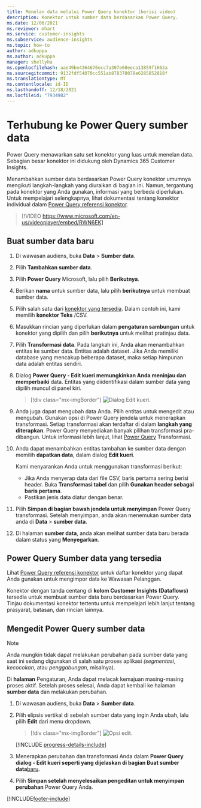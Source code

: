 ```yaml
---
title: Menelan data melalui Power Query konektor (berisi video)
description: Konektor untuk sumber data berdasarkan Power Query.
ms.date: 12/06/2021
ms.reviewer: mhart
ms.service: customer-insights
ms.subservice: audience-insights
ms.topic: how-to
author: adkuppa
ms.author: adkuppa
manager: shellyha
ms.openlocfilehash: aae49be4364676ecc7a307e60eeca13859f1662a
ms.sourcegitcommit: 9132fdf54070cc551ab878378078e6285852818f
ms.translationtype: MT
ms.contentlocale: id-ID
ms.lasthandoff: 12/18/2021
ms.locfileid: "7934982"
---
```

# <a name="connect-to-a-power-query-data-source"></a>Terhubung ke Power Query sumber data

Power Query menawarkan satu set konektor yang luas untuk menelan data. Sebagian besar konektor ini didukung oleh Dynamics 365 Customer Insights. 

Menambahkan sumber data berdasarkan Power Query konektor umumnya mengikuti langkah-langkah yang diuraikan di bagian ini. Namun, tergantung pada konektor yang Anda gunakan, informasi yang berbeda diperlukan. Untuk mempelajari selengkapnya, lihat dokumentasi tentang konektor individual dalam [Power Query referensi konektor](/power-query/connectors/).

> [!VIDEO https://www.microsoft.com/en-us/videoplayer/embed/RWN6EK]

## <a name="create-a-new-data-source"></a>Buat sumber data baru

1. Di wawasan audiens, buka **Data** > **Sumber data**.

1. Pilih **Tambahkan sumber data**.

1. Pilih **Power Query** Microsoft, lalu pilih **Berikutnya**.

1. Berikan **nama** untuk sumber data, lalu pilih **berikutnya** untuk membuat sumber data.

1. Pilih salah satu dari [konektor yang tersedia](#available-power-query-data-sources). Dalam contoh ini, kami memilih **konektor Teks** /CSV.

1. Masukkan rincian yang diperlukan dalam **pengaturan sambungan** untuk konektor yang dipilih dan pilih **berikutnya** untuk melihat pratinjau data.

1. Pilih **Transformasi data**. Pada langkah ini, Anda akan menambahkan entitas ke sumber data. Entitas adalah dataset. Jika Anda memiliki database yang mencakup beberapa dataset, maka setiap himpunan data adalah entitas sendiri.

1. Dialog **Power Query - Edit kueri memungkinkan Anda meninjau dan memperbaiki** data. Entitas yang diidentifikasi dalam sumber data yang dipilih muncul di panel kiri.

   > [!div class="mx-imgBorder"]
   > ![Dialog Edit kueri.](media/data-manager-configure-edit-queries.png "Dialog Edit kueri")

1. Anda juga dapat mengubah data Anda. Pilih entitas untuk mengedit atau mengubah. Gunakan opsi di Power Query jendela untuk menerapkan transformasi. Setiap transformasi akan terdaftar di dalam **langkah yang diterapkan**. Power Query menyediakan banyak pilihan transformasi pra-dibangun. Untuk informasi lebih lanjut, lihat [Power Query](/power-query/power-query-what-is-power-query#transformations) Transformasi.

1. Anda dapat menambahkan entitas tambahan ke sumber data dengan memilih **dapatkan data**, dalam dialog **Edit kueri**.

   Kami menyarankan Anda untuk menggunakan transformasi berikut:

   - Jika Anda menyerap data dari file CSV, baris pertama sering berisi header. Buka **Transformasi tabel** dan pilih **Gunakan header sebagai baris pertama**.
   - Pastikan jenis data diatur dengan benar.

1. Pilih **Simpan di bagian bawah jendela untuk menyimpan** Power Query transformasi. Setelah menyimpan, anda akan menemukan sumber data anda di **Data** > **sumber data**.

1. Di halaman **sumber data**, anda akan melihat sumber data baru berada dalam status yang **Menyegarkan**.

## <a name="available-power-query-data-sources"></a>Power Query Sumber data yang tersedia

Lihat [Power Query referensi konektor](/power-query/connectors/) untuk daftar konektor yang dapat Anda gunakan untuk mengimpor data ke Wawasan Pelanggan. 

Konektor dengan tanda centang di **kolom Customer Insights (Dataflows)** tersedia untuk membuat sumber data baru berdasarkan Power Query. Tinjau dokumentasi konektor tertentu untuk mempelajari lebih lanjut tentang prasyarat, batasan, dan rincian lainnya.

## <a name="edit-power-query-data-sources"></a>Mengedit Power Query sumber data

> [!NOTE]
> Anda mungkin tidak dapat melakukan perubahan pada sumber data yang saat ini sedang digunakan di salah satu proses aplikasi *(segmentasi*, *kecocokan*, atau *penggabungan*, misalnya). 
>
> Di **halaman** Pengaturan, Anda dapat melacak kemajuan masing-masing proses aktif. Setelah proses selesai, Anda dapat kembali ke halaman **sumber data** dan melakukan perubahan.

1. Di wawasan audiens, buka **Data** > **Sumber data**.

2. Pilih elipsis vertikal di sebelah sumber data yang ingin Anda ubah, lalu pilih **Edit** dari menu dropdown.

   > [!div class="mx-imgBorder"]
   > ![Opsi edit.](media/edit-option-data-sources.png "Opsi edit")

   [!INCLUDE [progress-details-include](../includes/progress-details-pane.md)]
   
3. Menerapkan perubahan dan transformasi Anda dalam **Power Query dialog - Edit kueri seperti yang dijelaskan di bagian Buat sumber data**[baru](#create-a-new-data-source).

4. Pilih **Simpan setelah menyelesaikan pengeditan untuk menyimpan perubahan** Power Query Anda.


[!INCLUDE[footer-include](../includes/footer-banner.md)]
